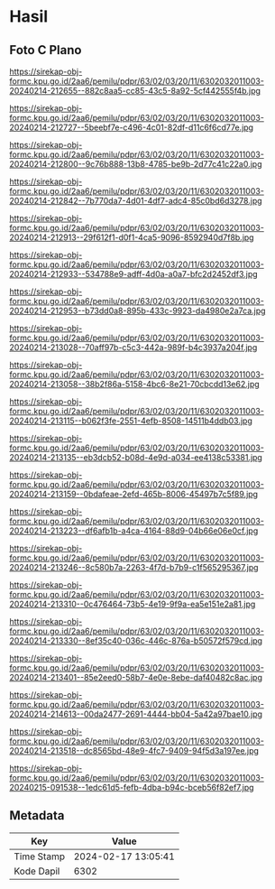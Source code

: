 # Hasil

## Foto C Plano

https://sirekap-obj-formc.kpu.go.id/2aa6/pemilu/pdpr/63/02/03/20/11/6302032011003-20240214-212655--882c8aa5-cc85-43c5-8a92-5cf442555f4b.jpg

https://sirekap-obj-formc.kpu.go.id/2aa6/pemilu/pdpr/63/02/03/20/11/6302032011003-20240214-212727--5beebf7e-c496-4c01-82df-d11c6f6cd77e.jpg

https://sirekap-obj-formc.kpu.go.id/2aa6/pemilu/pdpr/63/02/03/20/11/6302032011003-20240214-212800--9c76b888-13b8-4785-be9b-2d77c41c22a0.jpg

https://sirekap-obj-formc.kpu.go.id/2aa6/pemilu/pdpr/63/02/03/20/11/6302032011003-20240214-212842--7b770da7-4d01-4df7-adc4-85c0bd6d3278.jpg

https://sirekap-obj-formc.kpu.go.id/2aa6/pemilu/pdpr/63/02/03/20/11/6302032011003-20240214-212913--29f612f1-d0f1-4ca5-9096-8592940d7f8b.jpg

https://sirekap-obj-formc.kpu.go.id/2aa6/pemilu/pdpr/63/02/03/20/11/6302032011003-20240214-212933--534788e9-adff-4d0a-a0a7-bfc2d2452df3.jpg

https://sirekap-obj-formc.kpu.go.id/2aa6/pemilu/pdpr/63/02/03/20/11/6302032011003-20240214-212953--b73dd0a8-895b-433c-9923-da4980e2a7ca.jpg

https://sirekap-obj-formc.kpu.go.id/2aa6/pemilu/pdpr/63/02/03/20/11/6302032011003-20240214-213028--70aff97b-c5c3-442a-989f-b4c3937a204f.jpg

https://sirekap-obj-formc.kpu.go.id/2aa6/pemilu/pdpr/63/02/03/20/11/6302032011003-20240214-213058--38b2f86a-5158-4bc6-8e21-70cbcdd13e62.jpg

https://sirekap-obj-formc.kpu.go.id/2aa6/pemilu/pdpr/63/02/03/20/11/6302032011003-20240214-213115--b062f3fe-2551-4efb-8508-14511b4ddb03.jpg

https://sirekap-obj-formc.kpu.go.id/2aa6/pemilu/pdpr/63/02/03/20/11/6302032011003-20240214-213135--eb3dcb52-b08d-4e9d-a034-ee4138c53381.jpg

https://sirekap-obj-formc.kpu.go.id/2aa6/pemilu/pdpr/63/02/03/20/11/6302032011003-20240214-213159--0bdafeae-2efd-465b-8006-45497b7c5f89.jpg

https://sirekap-obj-formc.kpu.go.id/2aa6/pemilu/pdpr/63/02/03/20/11/6302032011003-20240214-213223--df6afb1b-a4ca-4164-88d9-04b66e06e0cf.jpg

https://sirekap-obj-formc.kpu.go.id/2aa6/pemilu/pdpr/63/02/03/20/11/6302032011003-20240214-213246--8c580b7a-2263-4f7d-b7b9-c1f565295367.jpg

https://sirekap-obj-formc.kpu.go.id/2aa6/pemilu/pdpr/63/02/03/20/11/6302032011003-20240214-213310--0c476464-73b5-4e19-9f9a-ea5e151e2a81.jpg

https://sirekap-obj-formc.kpu.go.id/2aa6/pemilu/pdpr/63/02/03/20/11/6302032011003-20240214-213330--8ef35c40-036c-446c-876a-b50572f579cd.jpg

https://sirekap-obj-formc.kpu.go.id/2aa6/pemilu/pdpr/63/02/03/20/11/6302032011003-20240214-213401--85e2eed0-58b7-4e0e-8ebe-daf40482c8ac.jpg

https://sirekap-obj-formc.kpu.go.id/2aa6/pemilu/pdpr/63/02/03/20/11/6302032011003-20240214-214613--00da2477-2691-4444-bb04-5a42a97bae10.jpg

https://sirekap-obj-formc.kpu.go.id/2aa6/pemilu/pdpr/63/02/03/20/11/6302032011003-20240214-213518--dc8565bd-48e9-4fc7-9409-94f5d3a197ee.jpg

https://sirekap-obj-formc.kpu.go.id/2aa6/pemilu/pdpr/63/02/03/20/11/6302032011003-20240215-091538--1edc61d5-fefb-4dba-b94c-bceb56f82ef7.jpg


## Metadata

| Key        | Value               |
| ---------- | ------------------- |
| Time Stamp | 2024-02-17 13:05:41 |
| Kode Dapil | 6302                |




